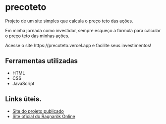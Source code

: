 # precoteto

<p>Projeto de um site simples que calcula o preço teto das ações.</p>

<p>Em minha jornada como investidor, sempre esqueço a fórmula para calcular o preço teto das minhas ações.</p>

<p>Acesse o site https://precoteto.vercel.app e facilite seus investimentos!</p>

## Ferramentas utilizadas

- HTML
- CSS
- JavaScript

## Links úteis.

- [Site do projeto publicado](https://realzenys.vercel.app/)
- [Site oficial do Ragnarök Online](https://playragnarokonlinebr.com/)
